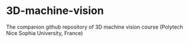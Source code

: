 # 3D-machine-vision
The companion github repository of 3D machine vision course (Polytech Nice Sophia University, France)
